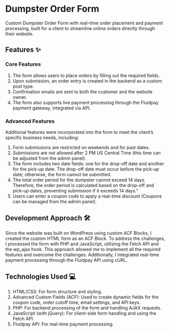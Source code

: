 # Dumpster Order Form
Custom Dumpster Order Form with real-time order placement and payment processing, built for a client to streamline online orders directly through their website.

## Features :sparkles:
### Core Features
1. The form allows users to place orders by filling out the required fields.
2. Upon submission, an order entry is created in the backend as a custom post type.
3. Confirmation emails are sent to both the customer and the website owner.
4. The form also supports live payment processing through the Fluidpay payment gateway, integrated via API.

### Advanced Features
Additional features were incorporated into the form to meet the client’s specific business needs, including:
1. Form submissions are restricted on weekends and for past dates.
2. Submissions are not allowed after 2 PM US Central Time (this time can be adjusted from the admin panel).
3. The form includes two date fields: one for the drop-off date and another for the pick-up date. The drop-off date must occur before the pick-up date; otherwise, the form cannot be submitted.
4. The total order period for the dumpster cannot exceed 14 days. Therefore, the order period is calculated based on the drop-off and pick-up dates, preventing submission if it exceeds 14 days."
5. Users can enter a coupon code to apply a real-time discount (Coupons can be managed from the admin panel).

## Development Approach :hammer_and_wrench:
Since the website was built on WordPress using custom ACF Blocks, I created the custom HTML form as an ACF Block. To address the challenges, I processed the form with PHP and JavaScript, utilizing the Fetch API and the wp_ajax hook. This approach allowed me to implement all the required features and overcome the challenges. Additionally, I integrated real-time payment processing through the Fluidpay API using cURL.

## Technologies Used :computer:
1. HTML/CSS: For form structure and styling.
2. Advanced Custom Fields (ACF): Used to create dynamic fields for the coupon code, order cutoff time, email settings, and API keys.
3. PHP: For backend processing of the form and handling AJAX requests.
4. JavaScript (with jQuery): For client-side form handling and using the Fetch API.
5. Fluidpay API: For real-time payment processing.
